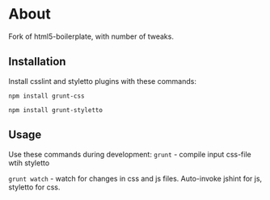 # About

Fork of html5-boilerplate, with number of tweaks.

## Installation 
Install csslint and styletto plugins with these commands:  

`npm install grunt-css`

`npm install grunt-styletto`

## Usage
Use these commands during development:
`grunt` - compile input css-file wtih styletto  

`grunt watch` - watch for changes in css and js files. Auto-invoke jshint for js, styletto for css.